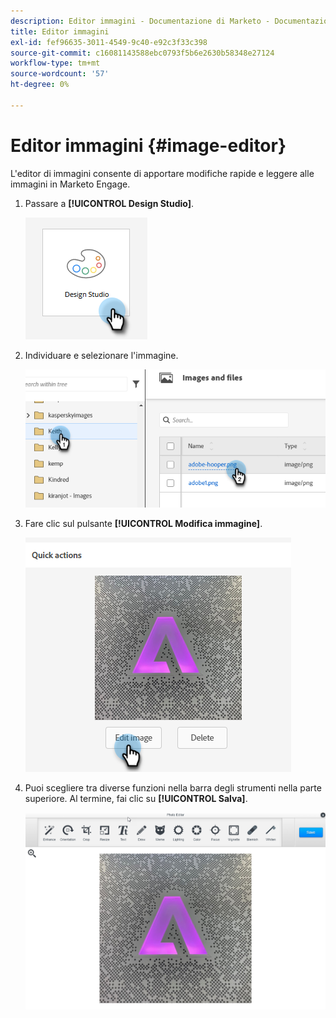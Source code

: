 ```yaml
---
description: Editor immagini - Documentazione di Marketo - Documentazione del prodotto
title: Editor immagini
exl-id: fef96635-3011-4549-9c40-e92c3f33c398
source-git-commit: c16081143588ebc0793f5b6e2630b58348e27124
workflow-type: tm+mt
source-wordcount: '57'
ht-degree: 0%

---
```


# Editor immagini {#image-editor}

L&#39;editor di immagini consente di apportare modifiche rapide e leggere alle immagini in Marketo Engage.

1. Passare a **[!UICONTROL Design Studio]**.

   ![](assets/image-editor-1.png)

1. Individuare e selezionare l&#39;immagine.

   ![](assets/image-editor-2.png)

1. Fare clic sul pulsante **[!UICONTROL Modifica immagine]**.

   ![](assets/image-editor-3.png)

1. Puoi scegliere tra diverse funzioni nella barra degli strumenti nella parte superiore. Al termine, fai clic su **[!UICONTROL Salva]**.

   ![](assets/image-editor-4.png)
